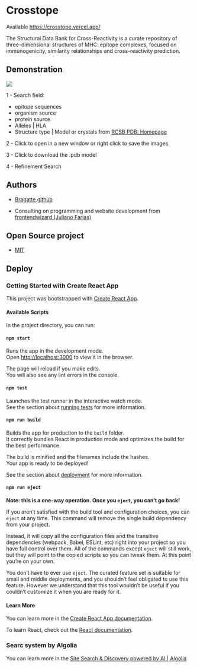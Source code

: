 
# Crosstope

Available https://crosstope.vercel.app/

The Structural Data Bank for Cross-Reactivity is a curate repository of three-dimensional structures of MHC: epitope complexes, focused on immunogenicity, similarity relationships and cross-reactivity prediction.

## Demonstration

![](https://i.imgur.com/t6FIwf0.png)

1 - Search field:

* epitope sequences
* organism source
* protein source
* Alleles | HLA
* Structure type | Model or crystals from [RCSB PDB: Homepage](https://www.rcsb.org/)
  
2 - Click to open in a new window or right click to save the images

3 - Click to download the .pdb model

4 - Refinement Search
## Authors

- [Bragatte github](https://github.com/BragatteMAS)

- Consulting on programming and website development from [frontendwizard (Juliano Farias)](https://github.com/frontendwizard)



## Open Source project

* [MIT](https://choosealicense.com/licenses/mit/)


## Deploy
### Getting Started with Create React App

This project was bootstrapped with [Create React App](https://github.com/facebook/create-react-app).

#### Available Scripts

In the project directory, you can run:

#### `npm start`

Runs the app in the development mode.\
Open [http://localhost:3000](http://localhost:3000) to view it in the browser.

The page will reload if you make edits.\
You will also see any lint errors in the console.

#### `npm test`

Launches the test runner in the interactive watch mode.\
See the section about [running tests](https://facebook.github.io/create-react-app/docs/running-tests) for more information.

#### `npm run build`

Builds the app for production to the `build` folder.\
It correctly bundles React in production mode and optimizes the build for the best performance.

The build is minified and the filenames include the hashes.\
Your app is ready to be deployed!

See the section about [deployment](https://facebook.github.io/create-react-app/docs/deployment) for more information.

#### `npm run eject`

**Note: this is a one-way operation. Once you `eject`, you can’t go back!**

If you aren’t satisfied with the build tool and configuration choices, you can `eject` at any time. This command will remove the single build dependency from your project.

Instead, it will copy all the configuration files and the transitive dependencies (webpack, Babel, ESLint, etc) right into your project so you have full control over them. All of the commands except `eject` will still work, but they will point to the copied scripts so you can tweak them. At this point you’re on your own.

You don’t have to ever use `eject`. The curated feature set is suitable for small and middle deployments, and you shouldn’t feel obligated to use this feature. However we understand that this tool wouldn’t be useful if you couldn’t customize it when you are ready for it.

#### Learn More

You can learn more in the [Create React App documentation](https://facebook.github.io/create-react-app/docs/getting-started).

To learn React, check out the [React documentation](https://reactjs.org/).

### Searc system by Algolia

You can learn more in the [Site Search & Discovery powered by AI | Algolia](https://www.algolia.com/?utm_source=google&utm_medium=cpc_brand&utm_campaign=SignupTrial_Google_NAM_Search_BR&utm_content=free-trial&utm_term=algolia&_bt=416228088360&_bk=algolia&_bm=e&_bn=g&_bg=79897981418)